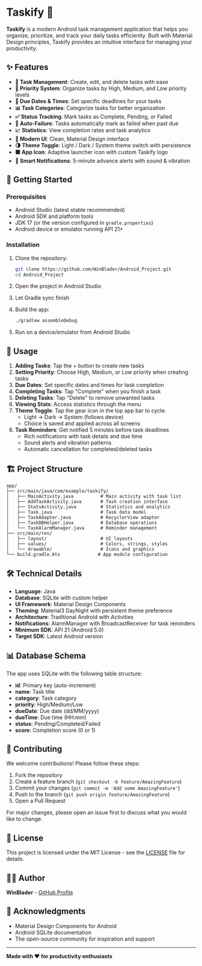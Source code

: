# Taskify 📱

**Taskify** is a modern Android task management application that helps you organize, prioritize, and track your daily tasks efficiently. Built with Material Design principles, Taskify provides an intuitive interface for managing your productivity.

## ✨ Features

- **📝 Task Management**: Create, edit, and delete tasks with ease
- **🎯 Priority System**: Organize tasks by High, Medium, and Low priority levels
- **📅 Due Dates & Times**: Set specific deadlines for your tasks
- **📊 Task Categories**: Categorize tasks for better organization
- **✅ Status Tracking**: Mark tasks as Complete, Pending, or Failed
- **🔄 Auto-Failure**: Tasks automatically mark as failed when past due
- **📈 Statistics**: View completion rates and task analytics
- **🎨 Modern UI**: Clean, Material Design interface
- **🌗 Theme Toggle**: Light / Dark / System theme switch with persistence
- **🟦 App Icon**: Adaptive launcher icon with custom Taskify logo
- **🔔 Smart Notifications**: 5-minute advance alerts with sound & vibration

## 🚀 Getting Started

### Prerequisites
- Android Studio (latest stable recommended)
- Android SDK and platform tools
- JDK 17 (or the version configured in `gradle.properties`)
- Android device or emulator running API 21+

### Installation
1. Clone the repository:
   ```bash
   git clone https://github.com/WinBlader/Android_Project.git
   cd Android_Project
   ```

2. Open the project in Android Studio
3. Let Gradle sync finish
4. Build the app:
   ```bash
   ./gradlew assembleDebug
   ```
5. Run on a device/emulator from Android Studio

## 📱 Usage

1. **Adding Tasks**: Tap the + button to create new tasks
2. **Setting Priority**: Choose High, Medium, or Low priority when creating tasks
3. **Due Dates**: Set specific dates and times for task completion
4. **Completing Tasks**: Tap "Complete" when you finish a task
5. **Deleting Tasks**: Tap "Delete" to remove unwanted tasks
6. **Viewing Stats**: Access statistics through the menu
7. **Theme Toggle**: Tap the gear icon in the top app bar to cycle:
   - Light → Dark → System (follows device)
   - Choice is saved and applied across all screens
8. **Task Reminders**: Get notified 5 minutes before task deadlines
   - Rich notifications with task details and due time
   - Sound alerts and vibration patterns
   - Automatic cancellation for completed/deleted tasks

## 🏗️ Project Structure

```
app/
├── src/main/java/com/example/taskify/
│   ├── MainActivity.java          # Main activity with task list
│   ├── AddTaskActivity.java       # Task creation interface
│   ├── StatsActivity.java         # Statistics and analytics
│   ├── Task.java                  # Task data model
│   ├── TaskAdapter.java           # RecyclerView adapter
│   ├── TaskDBHelper.java          # Database operations
│   └── TaskAlarmManager.java      # Reminder management
├── src/main/res/
│   ├── layout/                    # UI layouts
│   ├── values/                    # Colors, strings, styles
│   └── drawable/                  # Icons and graphics
└── build.gradle.kts              # App module configuration
```

## 🛠️ Technical Details

- **Language**: Java
- **Database**: SQLite with custom helper
- **UI Framework**: Material Design Components
- **Theming**: Material3 DayNight with persistent theme preference
- **Architecture**: Traditional Android with Activities
- **Notifications**: AlarmManager with BroadcastReceiver for task reminders
- **Minimum SDK**: API 21 (Android 5.0)
- **Target SDK**: Latest Android version

## 📊 Database Schema

The app uses SQLite with the following table structure:
- **id**: Primary key (auto-increment)
- **name**: Task title
- **category**: Task category
- **priority**: High/Medium/Low
- **dueDate**: Due date (dd/MM/yyyy)
- **dueTime**: Due time (HH:mm)
- **status**: Pending/Completed/Failed
- **score**: Completion score (0 or 1)

## 🤝 Contributing

We welcome contributions! Please follow these steps:

1. Fork the repository
2. Create a feature branch (`git checkout -b feature/AmazingFeature`)
3. Commit your changes (`git commit -m 'Add some AmazingFeature'`)
4. Push to the branch (`git push origin feature/AmazingFeature`)
5. Open a Pull Request

For major changes, please open an issue first to discuss what you would like to change.

## 📄 License

This project is licensed under the MIT License - see the [LICENSE](LICENSE) file for details.

## 👨‍💻 Author

**WinBlader** - [GitHub Profile](https://github.com/WinBlader)

## 🙏 Acknowledgments

- Material Design Components for Android
- Android SQLite documentation
- The open-source community for inspiration and support

---

**Made with ❤️ for productivity enthusiasts**
